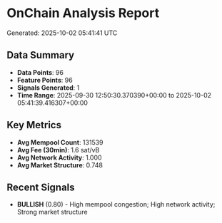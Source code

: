 # OnChain Analysis Report
Generated: 2025-10-02 05:41:41 UTC

## Data Summary
- **Data Points**: 96
- **Feature Points**: 96
- **Signals Generated**: 1
- **Time Range**: 2025-09-30 12:50:30.370390+00:00 to 2025-10-02 05:41:39.416307+00:00

## Key Metrics
- **Avg Mempool Count**: 131539
- **Avg Fee (30min)**: 1.6 sat/vB
- **Avg Network Activity**: 1.000
- **Avg Market Structure**: 0.748

## Recent Signals
- **BULLISH** (0.80) - High mempool congestion; High network activity; Strong market structure
